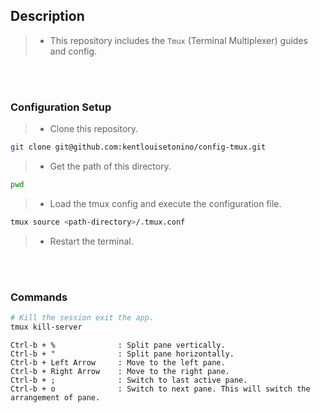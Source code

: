 ## Description
> - This repository includes the `Tmux` (Terminal Multiplexer) guides and config.

<br />
<br />



### Configuration Setup
> - Clone this repository.

```bash
git clone git@github.com:kentlouisetonino/config-tmux.git
```

> - Get the path of this directory.

```bash
pwd
```

> - Load the tmux config and execute the configuration file.

```bash
tmux source <path-directory>/.tmux.conf
```

> - Restart the terminal.

<br />
<br />



### Commands
```bash
# Kill the session exit the app. 
tmux kill-server
```

```plaintext
Ctrl-b + %              : Split pane vertically.
Ctrl-b + "              : Split pane horizontally.
Ctrl-b + Left Arrow     : Move to the left pane.
Ctrl-b + Right Arrow    : Move to the right pane.
Ctrl-b + ;              : Switch to last active pane.
Ctrl-b + o              : Switch to next pane. This will switch the arrangement of pane.
```

